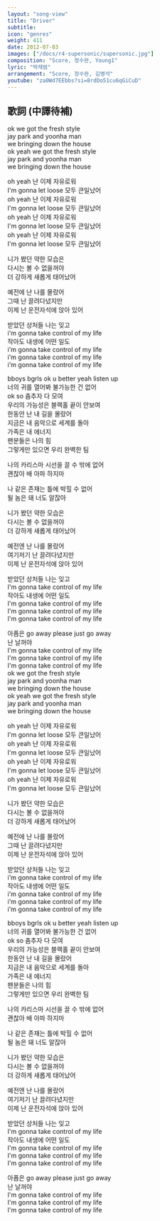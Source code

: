 ```yaml
---
layout: "song-view"
title: "Driver"
subtitle:
icon: "genres"
weight: 411
date: 2012-07-03
images: ["/docs/r4-supersonic/supersonic.jpg"]
composition: "Score, 정수완, Young1"
lyric: "박재범"
arrangement: "Score, 정수완, 김병석"
youtube: "za0Wd7EEbbs?si=8rdDo51cu6qGiCuD"
---
```


## 歌詞 (中譯待補)

ok we got the fresh style  
jay park and yoonha man  
we bringing down the house  
ok yeah we got the fresh style  
jay park and yoonha man  
we bringing down the house  

oh yeah 난 이제 자유로워  
I'm gonna let loose 모두 큰일났어  
oh yeah 난 이제 자유로워  
I'm gonna let loose 모두 큰일났어  
oh yeah 난 이제 자유로워  
I'm gonna let loose 모두 큰일났어  
oh yeah 난 이제 자유로워  
I'm gonna let loose 모두 큰일났어  

니가 봤던 약한 모습은  
다시는 볼 수 없을꺼야  
더 강하게 새롭게 태어났어  

예전에 난 나를 몰랐어  
그때 난 끌려다녔지만  
이제 난 운전자석에 앉아 있어  

받았던 상처들 나는 잊고  
i'm gonna take control of my life  
작아도 내생에 어떤 일도  
i'm gonna take control of my life  
i'm gonna take control of my life  
i'm gonna take control of my life  

bboys bgrls ok u better yeah listen up  
너의 귀를 열어봐 불가능한 건 없어  
ok so 춤추자 다 모여  
우리의 가능성은 블랙홀 끝이 안보여  
한동안 난 내 길을 몰랐어  
지금은 내 음악으로 세계를 돌아  
가족은 내 에너지  
팬분들은 나의 힘  
그렇게만 있으면 우리 완벽한 팀  

나의 카리스마 시선을 끌 수 밖에 없어  
괜찮아 배 아파 하지마  

나 같은 존재는 틀에 박힐 수 없어  
될 놈은 돼 너도 알잖아  

니가 봤던 약한 모습은  
다시는 볼 수 없을꺼야  
더 강하게 새롭게 태어났어  

예전엔 난 나를 몰랐어  
여기저기 난 끌려다녔지만  
이제 난 운전자석에 앉아 있어  

받았던 상처들 나는 잊고  
I'm gonna take control of my life  
작아도 내생에 어떤 일도  
I'm gonna take control of my life  
I'm gonna take control of my life  
I'm gonna take control of my life  

아픔은 go away please just go away  
난 날꺼야  
I'm gonna take control of my life  
I'm gonna take control of my life  
I'm gonna take control of my life  
ok we got the fresh style  
jay park and yoonha man  
we bringing down the house  
ok yeah we got the fresh style  
jay park and yoonha man  
we bringing down the house  

oh yeah 난 이제 자유로워  
I'm gonna let loose 모두 큰일났어  
oh yeah 난 이제 자유로워  
I'm gonna let loose 모두 큰일났어  
oh yeah 난 이제 자유로워  
I'm gonna let loose 모두 큰일났어  
oh yeah 난 이제 자유로워  
I'm gonna let loose 모두 큰일났어  

니가 봤던 약한 모습은  
다시는 볼 수 없을꺼야  
더 강하게 새롭게 태어났어  

예전에 난 나를 몰랐어  
그때 난 끌려다녔지만  
이제 난 운전자석에 앉아 있어  

받았던 상처들 나는 잊고  
i'm gonna take control of my life  
작아도 내생에 어떤 일도  
i'm gonna take control of my life  
i'm gonna take control of my life  
i'm gonna take control of my life  

bboys bgrls ok u better yeah listen up  
너의 귀를 열어봐 불가능한 건 없어  
ok so 춤추자 다 모여  
우리의 가능성은 블랙홀 끝이 안보여  
한동안 난 내 길을 몰랐어  
지금은 내 음악으로 세계를 돌아  
가족은 내 에너지  
팬분들은 나의 힘  
그렇게만 있으면 우리 완벽한 팀  

나의 카리스마 시선을 끌 수 밖에 없어  
괜찮아 배 아파 하지마  

나 같은 존재는 틀에 박힐 수 없어  
될 놈은 돼 너도 알잖아  

니가 봤던 약한 모습은  
다시는 볼 수 없을꺼야  
더 강하게 새롭게 태어났어  

예전엔 난 나를 몰랐어  
여기저기 난 끌려다녔지만  
이제 난 운전자석에 앉아 있어  

받았던 상처들 나는 잊고  
I'm gonna take control of my life  
작아도 내생에 어떤 일도  
I'm gonna take control of my life  
I'm gonna take control of my life  
I'm gonna take control of my life  

아픔은 go away please just go away  
난 날꺼야  
I'm gonna take control of my life  
I'm gonna take control of my life  
I'm gonna take control of my life  
